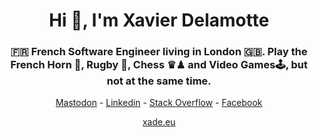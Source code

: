 <h1 align="center">Hi 👋, I'm Xavier Delamotte</h1>
<h3 align="center">🇫🇷 French Software Engineer living in London 🇬🇧. Play the French Horn 📯, Rugby 🏉, Chess ♛♟ and Video Games🕹, but not at the same time.</h3>

<p align="center">
  <a href="https://mamot.fr/@xade" target="blank">Mastodon</a> -
  <a href="https://linkedin.com/in/xavierdelamotte" target="blank">Linkedin</a> - 
  <a href="https://stackoverflow.com/users/1107536" target="blank">Stack Overflow</a> - 
  <a href="https://fb.com/xade.eu" target="blank">Facebook</a>
</p>

<p align="center">
  <a href="https://xade.eu" target="blank">xade.eu</a>
</p>

